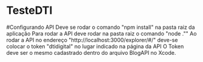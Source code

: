 # TesteDTI

#Configurando API
Deve se rodar o comando "npm install" na pasta raiz da aplicação
Para rodar a API deve rodar na pasta raiz o comando "node .""
Ao rodar a API no endereço "http://localhost:3000/explorer/#/" deve-se colocar o token "dtidigital" no lugar indicado na página da API
O Token deve ser o mesmo cadastrado dentro do arquivo BlogAPI no Xcode.
